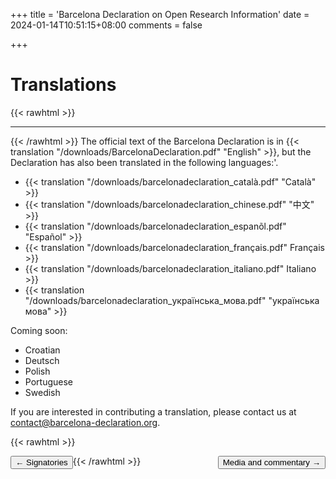 +++
title = 'Barcelona Declaration on Open Research Information'
date = 2024-01-14T10:51:15+08:00
comments = false


+++

# Translations
{{< rawhtml >}}
<hr class="small">
{{< /rawhtml >}}
The official text of the Barcelona Declaration is in {{< translation "/downloads/BarcelonaDeclaration.pdf" "English" >}}, but the Declaration has also been translated in the following languages:'.

* {{< translation "/downloads/barcelonadeclaration_català.pdf" "Català" >}}
* {{< translation "/downloads/barcelonadeclaration_chinese.pdf" "中文" >}}
* {{< translation "/downloads/barcelonadeclaration_espanõl.pdf" "Español" >}}
* {{< translation "/downloads/barcelonadeclaration_français.pdf"  Français >}}
* {{< translation "/downloads/barcelonadeclaration_italiano.pdf" Italiano >}}
* {{< translation "/downloads/barcelonadeclaration_українська_мова.pdf" "українська мова" >}}

Coming soon:
* Croatian
* Deutsch
* Polish
* Portuguese
* Swedish


If you are interested in contributing a translation, please contact us at [contact@barcelona-declaration.org](mailto:contact@barcelona-declaration.org).


{{< rawhtml >}}

<button style="float:left" onclick="document.location='/signatories'">&larr; Signatories</button> 

<button style="float:right" onclick="document.location='/media'">Media and commentary &rarr;</button> 

{{< /rawhtml >}}
